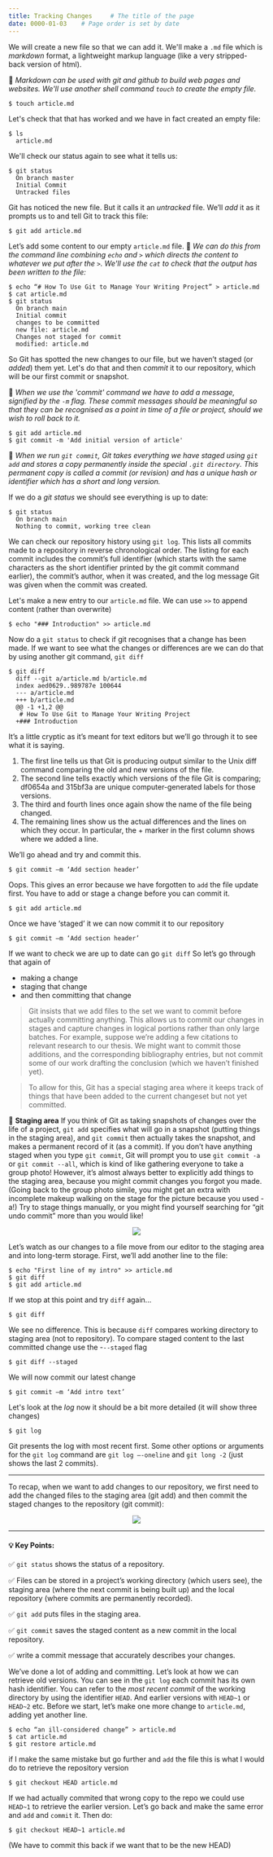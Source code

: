 ```yaml
---
title: Tracking Changes     # The title of the page
date: 0000-01-03    # Page order is set by date
---
```


We will create a new file so that we can add it. We'll make a `.md` file which is _markdown_ format, a lightweight markup language (like a very stripped- back version of html).

📌 _Markdown can be used with git and github to build web pages and websites. We'll use another shell command `touch` to create the empty file._
```
$ touch article.md
```
Let's check that that has worked and we have in fact created an empty file:
```
$ ls
  article.md
```
We'll check our status again to see what it tells us:
```
$ git status
  On branch master
  Initial Commit
  Untracked files
```
Git has noticed the new file. But it calls it an _untracked_ file. We’ll _add_ it as it prompts us to and tell Git to track this file:
```
$ git add article.md
```
Let’s add some content to our empty `article.md` file.
📌 _We can do this from the command line combining `echo` and `>` which directs the content to whatever we put after the `>`. We'll use the `cat` to check that the output has been written to the file:_
```
$ echo “# How To Use Git to Manage Your Writing Project” > article.md
$ cat article.md
$ git status  	
  On branch main
  Initial commit
  changes to be committed
  new file: article.md
  Changes not staged for commit
  modified: article.md
```
So Git has spotted the new changes to our file, but we haven’t staged (or _added_) them yet. Let's do that and then _commit_ it to our repository, which will be our first commit or snapshot.

📌 _When we use the 'commit' command we have to add a message, signified by the `-m` flag. These commit messages should be meaningful so that they can be recognised as a point in time of a file or project, should we wish to roll back to it._
```
$ git add article.md
$ git commit -m 'Add initial version of article'
```
📌 _When we run `git commit`, Git takes everything we have staged using `git add` and stores a copy permanently inside the special `.git directory`. This permanent copy is called a commit (or revision) and has a unique hash or identifier which has a short and long version._

If we do a _git status_ we should see everything is up to date:
```
$ git status
  On branch main
  Nothing to commit, working tree clean  
```
We can check our repository history using `git log`. This lists all commits made to a repository in reverse chronological order. The listing for each commit includes the commit’s full identifier (which starts with the same characters as the short identifier printed by the git commit command earlier), the commit’s author, when it was created, and the log message Git was given when the commit was created.

Let's make a new entry to our `article.md` file. We can use `>>` to append content (rather than overwrite)
```
$ echo "### Introduction" >> article.md
```
Now do a `git status` to check if git recognises that a change has been made.
If we want to see what the changes or differences are we can do that by using another git command, `git diff`
```
$ git diff
  diff --git a/article.md b/article.md
  index aed0629..989787e 100644
  --- a/article.md
  +++ b/article.md
  @@ -1 +1,2 @@
   # How To Use Git to Manage Your Writing Project
  +### Introduction
```
It’s a little cryptic as it’s meant for text editors but we’ll go through it to see what it is saying.
1.	The first line tells us that Git is producing output similar to the Unix diff command comparing the old and new versions of the file.
2.	The second line tells exactly which versions of the file Git is comparing; df0654a and 315bf3a are unique computer-generated labels for those versions.
3.	The third and fourth lines once again show the name of the file being changed.
4.	The remaining lines show us the actual differences and the lines on which they occur. In particular, the + marker in the first column shows where we added a line.

We’ll go ahead and try and commit this.

```
$ git commit –m ‘Add section header’
```
Oops. This gives an error because we have forgotten to `add` the file update first. You have to add or stage a change before you can commit it.

```
$ git add article.md
```
Once we have ‘staged’ it we can now commit it to our repository
```
$ git commit –m ‘Add section header’
```
If we want to check we are up to date can go `git diff`
So let’s go through that again of
* making a change
* staging that change  
* and then committing that change

> Git insists that we add files to the set we want to commit before actually committing anything. This allows us to commit our changes in stages and capture changes in logical portions rather than only large batches.
For example, suppose we’re adding a few citations to relevant research to our thesis. We might want to commit those additions, and the corresponding bibliography entries, but not commit some of our work drafting the conclusion (which we haven’t finished yet).

>To allow for this, Git has a special staging area where it keeps track of things that have been added to the current changeset but not yet committed.

📌 __Staging area__
If you think of Git as taking snapshots of changes over the life of a project, `git add` specifies what will go in a snapshot (putting things in the staging area), and `git commit` then actually takes the snapshot, and makes a permanent record of it (as a commit). If you don’t have anything staged when you type `git commit`, Git will prompt you to use `git commit -a` or `git commit --all`, which is kind of like gathering everyone to take a group photo! However, it’s almost always better to explicitly add things to the staging area, because you might commit changes you forgot you made. (Going back to the group photo simile, you might get an extra with incomplete makeup walking on the stage for the picture because you used -a!) Try to stage things manually, or you might find yourself searching for “git undo commit” more than you would like!

<p align="center">
  <img src="./assets/images/git-staging-area.svg">
</p>

Let’s watch as our changes to a file move from our editor to the staging area and into long-term storage. First, we’ll add another line to the file:
```
$ echo "First line of my intro" >> article.md
$ git diff
$ git add article.md
```
If we stop at this point and try `diff` again...
```
$ git diff
```
We see no difference. This is because `diff` compares working directory to staging area (not to repository). To compare staged content to the last committed change use the -`--staged` flag
```
$ git diff --staged
```
We will now commit our latest change
```
$ git commit –m ‘Add intro text’
```
Let's look at the _log_ now it should be a bit more detailed (it will show three changes)
```
$ git log
```
Git presents the log with most recent first. Some other options or arguments for the `git log` command are `git log –-oneline` and `git long -2` (just shows the last 2 commits).

***
To recap, when we want to add changes to our repository, we first need to add the changed files to the staging area (git add) and then commit the staged changes to the repository (git commit):

<p align="center">
  <img src="./assets/images/git-committing.svg">
</p>

***
#### 💡 Key Points:

✅ `git status` shows the status of a repository.

✅ Files can be stored in a project’s working directory (which users see), the staging area (where the next commit is being built up) and the local repository (where commits are permanently recorded).

✅ `git add` puts files in the staging area.

✅ `git commit` saves the staged content as a new commit in the local repository.

✅ write a commit message that accurately describes your changes.


We’ve done a lot of adding and committing. Let’s look at how we can retrieve old versions. You can see in the `git log` each commit has its own hash identifier. You can refer to the _most recent commit_ of the working directory by using the identifier `HEAD`. And earlier versions with `HEAD~1` or `HEAD~2` etc. Before we start, let’s make one more change to `article.md`, adding yet another line.
```
$ echo “an ill-considered change” > article.md
$ cat article.md
$ git restore article.md
```
if I make the same mistake but go further and `add` the file this is what I would do to retrieve the repository version
```
$ git checkout HEAD article.md
```
If we had actually commited that wrong copy to the repo we could use `HEAD~1` to retrieve the earlier version. Let’s go back and make the same error and `add` and `commit` it. Then do:
```
$ git checkout HEAD~1 article.md
```
(We have to commit this back if we want that to be the new HEAD)
